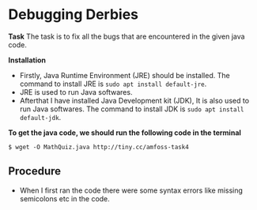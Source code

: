 # Debugging Derbies
**Task**
The task is to fix all the bugs that are encountered in the given java code.

**Installation**
- Firstly, Java Runtime Environment (JRE) should be installed. The command to install JRE is `sudo apt install default-jre`.
- JRE is used to run Java softwares.
- Afterthat I have installed Java Development kit (JDK), It is also used to run Java softwares. The command to install JDK is `sudo apt install default-jdk`.

**To get the java code, we should run the following code in the terminal** 

`$ wget -O MathQuiz.java http://tiny.cc/amfoss-task4`


## Procedure
- When I first ran the code there were some syntax errors like missing semicolons etc in the code.
